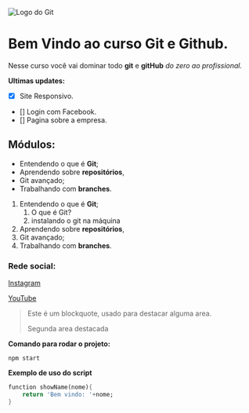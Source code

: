 ![Logo do Git](https://enotas.com.br/blog/wp-content/uploads/2021/02/GitHub.jpg)

# Bem Vindo ao curso Git e Github.
Nesse curso você vai dominar todo **git** e **gitHub** _do zero ao profissional._

**Ultimas updates:**
- [X] Site Responsivo.
- [] Login com Facebook.
- [] Pagina sobre a empresa.


## Módulos:
* Entendendo o que é **Git**;
* Aprendendo sobre **repositórios**, 
* Git avançado;
* Trabalhando com **branches**.

1. Entendendo o que é **Git**;
    1. O que é Git?
    2. instalando o git na máquina
2. Aprendendo sobre **repositórios**, 
3. Git avançado;
4. Trabalhando com **branches**.

### Rede social:
[Instagram](https://instagram.com/sujeitoprogramador)

[YouTube](https://youtube.com/c/sujeitoprogramador)

>Este é um blockquote, usado para destacar alguma area.
>
>Segunda area destacada


**Comando para rodar o projeto:**
```
npm start
```

**Exemplo de uso do script**
```dart
function showName(nome){
    return 'Bem vindo: '+nome;
}
```

